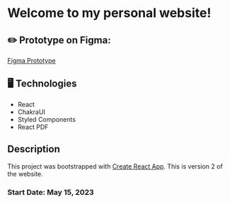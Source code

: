 # Welcome to my personal website!

## ✏️ Prototype on Figma:
[Figma Prototype](https://www.figma.com/proto/ZBgeZoCPN3o5eoQJLK3rEY/Personal-Website?node-id=2-2159&starting-point-node-id=2%3A2159&scaling=contain)

## 🖥️ Technologies
- React
- ChakraUI
- Styled Components
- React PDF

## Description

This project was bootstrapped with [Create React App](https://github.com/facebook/create-react-app).
This is version 2 of the website.
### Start Date: May 15, 2023
